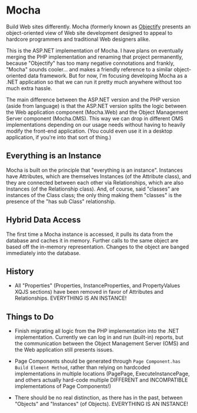 Mocha
=====

Build Web sites differently. Mocha (formerly known as [Objectify](https://github.com/alcexhim/Objectify) presents an object-oriented view of Web site development designed to appeal to hardcore programmers and traditional Web designers alike.

This is the ASP.NET implementation of Mocha. I have plans on eventually merging the PHP implementation and renaming that project permanently, because "Objectify" has too many negative connotations and frankly, "Mocha" sounds cooler... and makes a friendly reference to a similar object-oriented data framework. But for now, I'm focusing developing Mocha as a .NET application so that we can run it pretty much anywhere without too much extra hassle.

The main difference between the ASP.NET version and the PHP version (aside from language) is that the ASP.NET version splits the logic between the Web application component (Mocha.Web) and the Object Management Server component (Mocha.OMS). This way we can drop in different OMS implementations depending on our usage needs without having to heavily modify the front-end application. (You could even use it in a desktop application, if you're into that sort of thing.)

Everything is an Instance
-------------------------

Mocha is built on the principle that "everything is an instance". Instances have Attributes, which are themselves Instances (of the Attribute class), and they are connected between each other via Relationships, which are also Instances (of the Relationship class). And, of course, said "classes" are instances of the Class class; the only thing making them "classes" is the presence of the "has sub Class" relationship.

Hybrid Data Access
------------------

The first time a Mocha instance is accessed, it pulls its data from the database and caches it in memory. Further calls to the same object are based off the in-memory representation. Changes to the object are banged immediately into the database.

History
-------
* All "Properties" (Properties, InstanceProperties, and PropertyValues XQJS sections) have been removed in favor of Attributes and Relationships. EVERYTHING IS AN INSTANCE!

Things to Do
------------
* Finish migrating all logic from the PHP implementation into the .NET implementation. Currently we can log in and run (built-in) reports, but the communication between the Object Management Server (OMS) and the Web application still presents issues.

* Page Components should be generated through `Page Component.has Build Element Method`, rather than relying on hardcoded implementations in multiple locations (PagePage, ExecuteInstancePage, and others actually hard-code multiple DIFFERENT and INCOMPATIBLE implementations of Page Components!)
   
* There should be no real distinction, as there has in the past, between "Objects" and "Instances" (of Objects). EVERYTHING IS AN INSTANCE!
